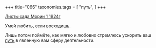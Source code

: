 +++
title="066"
taxonomies.tags = [
 "путь",
]
+++

[Листы сада Мории 1 1924г](/agni/1924)

Умей любить, если восходишь.   

Лишь потом поймёте, как мягко и любовно стремлюсь ускорить ваш [путь](/tags/путь) в явленную вам сферу деятельности.   

